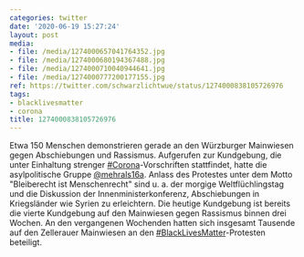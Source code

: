 ```yaml
---
categories: twitter
date: '2020-06-19 15:27:24'
layout: post
media:
- file: /media/1274000657041764352.jpg
- file: /media/1274000680194367488.jpg
- file: /media/1274000710040944641.jpg
- file: /media/1274000777200177155.jpg
ref: https://twitter.com/schwarzlichtwue/status/1274000838105726976
tags:
- blacklivesmatter
- corona
title: 1274000838105726976
---
```

Etwa 150 Menschen demonstrieren gerade an den Würzburger Mainwiesen gegen Abschiebungen und Rassismus. Aufgerufen zur Kundgebung, die unter Einhaltung strenger [#Corona](/t/corona)-Vorschriften stattfindet, hatte die asylpolitische Gruppe [@mehrals16a](https://twitter.com/mehrals16a). 
Anlass des Protestes unter dem Motto "Bleiberecht ist Menschenrecht" sind u. a. der morgige Weltflüchlingstag und die Diskussion der Innenministerkonferenz, Abschiebungen in Kriegsländer wie Syrien zu erleichtern.
Die heutige Kundgebung ist bereits die vierte Kundgebung auf den Mainwiesen gegen Rassismus binnen drei Wochen. An den vergangenen Wochenden hatten sich insgesamt Tausende auf den Zellerauer Mainwiesen an den [#BlackLivesMatter](/t/blacklivesmatter)-Protesten beteiligt.
